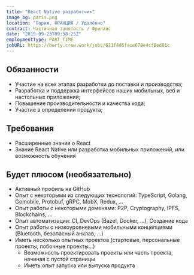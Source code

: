 ```yaml
---
title: "React Native разработчик"
image_bg: paris.png
location: "Париж, ФРАНЦИЯ / Удалённо"
contract: Частичная занятость / Фриланс
date: "2019-09-23T09:58:25Z"
employmentType: PART_TIME
jobURL: https://berty.crew.work/jobs/621f4d6face679e4cf8ed81c
---
```


## Обязанности

* Участие на всех этапах разработки до поставки и производства;
* Разработка и поддержка интерфейсов наших мобильных, веб и настольных приложений;
* Повышение производительности и качества кода;
* Участие в определении продукта;

## Требования

* Расширенные знания о React
* Знание React Native или разработка мобильных приложений, или возможность обучения

## Будет плюсом (необязательно)

* Активный профиль на GitHub
* Опыт с некоторыми из следующих технологий: TypeScript, Golang, Gomobile, Protobuf, gRPC, MobX, Redux, ...
* Опыт работы с некоторыми доменами: P2P, Cryptography, IPFS, Blockchains, ...
* Опыт автоматизации: CI, DevOps (Bazel, Docker, ...), Создание кода
* Опыт работы с низкоуровневыми мобильными концепциями (Bluetooth, безопасный анклав, ...)
* Иметь несколько опытных проектов (стартовые, персональные проекты, побочные проекты...)
  * Возможность проектировать проекты или часть проекта, начиная с пустой страницы
  * Иметь опыт запуска или выпуска продукта
